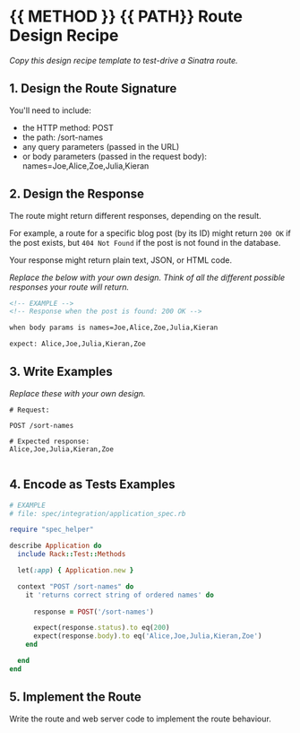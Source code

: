 # {{ METHOD }} {{ PATH}} Route Design Recipe

_Copy this design recipe template to test-drive a Sinatra route._

## 1. Design the Route Signature

You'll need to include:
  * the HTTP method: POST
  * the path: /sort-names
  * any query parameters (passed in the URL)
  * or body parameters (passed in the request body): names=Joe,Alice,Zoe,Julia,Kieran

## 2. Design the Response

The route might return different responses, depending on the result.

For example, a route for a specific blog post (by its ID) might return `200 OK` if the post exists, but `404 Not Found` if the post is not found in the database.

Your response might return plain text, JSON, or HTML code. 

_Replace the below with your own design. Think of all the different possible responses your route will return._

```html
<!-- EXAMPLE -->
<!-- Response when the post is found: 200 OK -->

when body params is names=Joe,Alice,Zoe,Julia,Kieran

expect: Alice,Joe,Julia,Kieran,Zoe
```


## 3. Write Examples

_Replace these with your own design._

```
# Request:

POST /sort-names

# Expected response:
Alice,Joe,Julia,Kieran,Zoe


```


## 4. Encode as Tests Examples

```ruby
# EXAMPLE
# file: spec/integration/application_spec.rb

require "spec_helper"

describe Application do
  include Rack::Test::Methods

  let(:app) { Application.new }

  context "POST /sort-names" do
    it 'returns correct string of ordered names' do
      
      response = POST('/sort-names')

      expect(response.status).to eq(200)
      expect(response.body).to eq('Alice,Joe,Julia,Kieran,Zoe')
    end

  end
end
```

## 5. Implement the Route

Write the route and web server code to implement the route behaviour.
